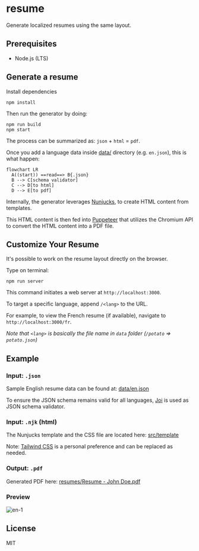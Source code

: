 # resume

Generate localized resumes using the same layout.

## Prerequisites

- Node.js (LTS)

## Generate a resume

Install dependencies

```
npm install
```

Then run the generator by doing:

```
npm run build
npm start
```

The process can be summarized as: `json` + `html` = `pdf`.

Once you add a language data inside [data/](https://github.com/Leyka/resume/tree/main/data) directory (e.g. `en.json`), this is what happen:

```mermaid
flowchart LR
  A((start)) ==read==> B{.json}
  B --> C[schema validator]
  C --> D[to html]
  D --> E[to pdf]
```

Internally, the generator leverages [Nunjucks](https://mozilla.github.io/nunjucks/), to create HTML content from templates.

This HTML content is then fed into [Puppeteer](https://pptr.dev/) that utilizes the Chromium API to convert the HTML content into a PDF file.

## Customize Your Resume

It's possible to work on the resume layout directly on the browser.

Type on terminal:

```
npm run server
```

This command initiates a web server at `http://localhost:3000`.

To target a specific language, append `/<lang>` to the URL.

For example, to view the French resume (if available), navigate to `http://localhost:3000/fr`.

_Note that `<lang>` is basically the file name in `data` folder (`/potato` => `potato.json`)_

## Example

### Input: `.json`

Sample English resume data can be found at: [data/en.json](./data/en.json)

To ensure the JSON schema remains valid for all languages, [Joi](https://joi.dev/) is used as JSON schema validator.

### Input: `.njk` (html)

The Nunjucks template and the CSS file are located here: [src/template](./src/template/)

Note: [Tailwind CSS](https://tailwindcss.com/) is a personal preference and can be replaced as needed.

### Output: `.pdf`

Generated PDF here: [resumes/Resume - John Doe.pdf](https://github.com/Leyka/resume/blob/main/resumes/Resume%20-%20John%20Doe.pdf)

### Preview

![en-1](https://github.com/Leyka/resume/assets/8690545/4e7759ce-a83d-4ece-a312-0c0d697190ba)

## License

MIT
